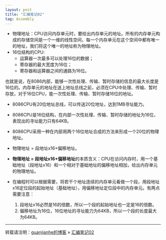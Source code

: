 ```yaml
---
layout: post
title: "汇编笔记02" 
tag: Assembly
---
```


- 物理地址：CPU访问内存单元时，要给出内存单元的地址。所有的内存单元构成的存储空间是一个一维的线性空间，每一个内存单元在这个空间中都有唯一的地址，我们将这个唯一的地址称为物理地址。
- 16位结构的CPU:
  - 运算器一次最多可以处理16位的数据；
  - 寄存器的最大宽度为16位；
  - 寄存器和运算器之间的通路为16位。

也就是说，在8086内部，能够一次性处理、传输、暂时存储的信息的最大长度是16位的。内存单元的地址在送上地址总线之前，必须在CPU中处理、传输、暂时存放，对于16位CPU，能一次性处理、传输、暂时存储16位的地址。

- 8086CPU有20位地址总线，可以传送20位地址，达到1MB寻址能力。

- 8086CPU是16位结构，在内部一次性处理、传输、暂时存储的地址为16位，表现出的寻址能力只有64KB。

- 8086CPU采用一种在内部用两个16位地址合成的方法来形成一个20位的物理地址。

- 物理地址 = 段地址x16+偏移地址。
- **物理地址 = 段地址x16+偏移地址**的本质含义：CPU在访问内存时，用一个基础地址（段地址x16）和一个相对于基础地址的偏移地址相加，给出内存单元的物理地址。

- 在编程时可以根据需要，将若干个地址连续的内存单元看做一个段，用段地址x16定位段的起始地址（基础地址），用偏移地址定位段中的内存单元。有两点需要注意：
  1. 段地址x16必然是16的倍数，所以一个段的起始地址也一定是16的倍数。
  2. 偏移地址为16位，16位地址的寻址能力为64KB，所以一个段的长度最大为64KB。

---

转载请注明：[guanjianhe的博客](https://guanjianhe.github.io/) » [汇编笔记02](https://guanjianhe.github.io/2020/02/assembly02/)